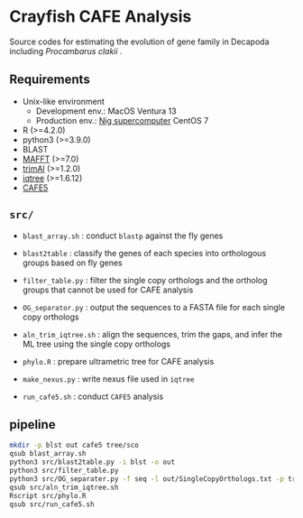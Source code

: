 # Crayfish CAFE Analysis
Source codes for estimating the evolution of gene family in Decapoda including *Procambarus clakii* .

## Requirements
- Unix-like environment
  - Development env.: MacOS Ventura 13
  - Production env.: [Nig supercomputer](https://sc.ddbj.nig.ac.jp/en/) CentOS 7
- R (>=4.2.0)
- python3 (>=3.9.0)
- BLAST
- [MAFFT](https://mafft.cbrc.jp/alignment/software/) (>=7.0)
- [trimAl](http://trimal.cgenomics.org/trimal) (>=1.2.0)
- [iqtree](http://www.iqtree.org) (>=1.6.12)
- [CAFE5](https://github.com/hahnlab/CAFE5)


## `src/`
- `blast_array.sh`
:	conduct `blastp` against the fly genes

- `blast2table`
:	classify the genes of each species into orthologous groups based on fly genes

- `filter_table.py`
:	filter the single copy orthologs and the ortholog groups that cannot be used for CAFE analysis

- `OG_separator.py`
:	output the sequences to a FASTA file for each single copy orthologs

- `aln_trim_iqtree.sh`
:	align the sequences, trim the gaps, and infer the ML tree using the single copy orthologs

- `phylo.R`
: prepare ultrametric tree for CAFE analysis

- `make_nexus.py`
:	write nexus file used in `iqtree`

- `run_cafe5.sh`
:	conduct `CAFE5` analysis


## pipeline
```bash
mkdir -p blst out cafe5 tree/sco
qsub blast_array.sh
python3 src/blast2table.py -i blst -o out
python3 src/filter_table.py
python3 src/OG_separater.py -f seq -l out/SingleCopyOrthologs.txt -p tree/sco
qsub src/aln_trim_iqtree.sh
Rscript src/phylo.R
qsub src/run_cafe5.sh
```
